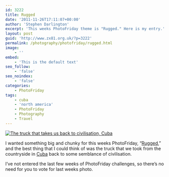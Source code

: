 ```yaml
---
id: 3222
title: Rugged
date: '2011-11-26T17:11:07+00:00'
author: 'Stephen Darlington'
excerpt: 'This weeks PhotoFriday theme is "Rugged." Here is my entry.'
layout: post
guid: 'http://www.zx81.org.uk/?p=3222'
permalink: /photography/photofriday/rugged.html
image:
    - ''
embed:
    - 'This is the default text'
seo_follow:
    - 'false'
seo_noindex:
    - 'false'
categories:
    - PhotoFriday
tags:
    - cuba
    - 'north america'
    - PhotoFriday
    - Photography
    - Travel
---
```


[![The truck that takes us back to civilisation, Cuba](https://i0.wp.com/farm7.staticflickr.com/6042/6406047317_628ba4ce1b.jpg?resize=333%2C500)](http://www.flickr.com/photos/stephendarlington/6406047317/ "The truck that takes us back to civilisation, Cuba by stephendarlington, on Flickr")

I wanted something big and chunky for this weeks PhotoFriday, “[Rugged](http://www.photofriday.com/archives/challenge/001139.php),” and the best thing that I could think of was the truck that we took from the countryside in [Cuba](http://www.zx81.org.uk/travel/cuba.html) back to some semblance of civilisation.

I’ve not entered the last few weeks of PhotoFriday challenges, so there’s no need for you to vote for last weeks photo.